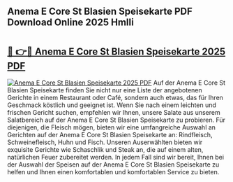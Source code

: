 ## Anema E Core St Blasien Speisekarte PDF Download Online 2025 HmlIi

# <h2><a href="http://gc8opwx.nevu.top/?p=Anema+E+Core+St+Blasien+Speisekarte">🔗 👉🔴 Anema E Core St Blasien Speisekarte 2025 PDF</a></h2>

[![Anema E Core St Blasien Speisekarte 2025 PDF](https://i.imgur.com/dBaPXMq.png)](http://gc8opwx.nevu.top/?p=Anema+E+Core+St+Blasien+Speisekarte)
Auf der Anema E Core St Blasien Speisekarte finden Sie nicht nur eine Liste der angebotenen Gerichte in einem Restaurant oder Café, sondern auch etwas, das für Ihren Geschmack köstlich und geeignet ist. Wenn Sie nach einem leichten und frischen Gericht suchen, empfehlen wir Ihnen, unsere Salate aus unserem Salatbereich auf der Anema E Core St Blasien Speisekarte zu probieren. Für diejenigen, die Fleisch mögen, bieten wir eine umfangreiche Auswahl an Gerichten auf der Anema E Core St Blasien Speisekarte an: Rindfleisch, Schweinefleisch, Huhn und Fisch. Unseren Auserwählten bieten wir exquisite Gerichte wie Schaschlik und Steak an, die auf einem alten, natürlichen Feuer zubereitet werden. In jedem Fall sind wir bereit, Ihnen bei der Auswahl der Speisen auf der Anema E Core St Blasien Speisekarte zu helfen und Ihnen einen komfortablen und komfortablen Service zu bieten.
